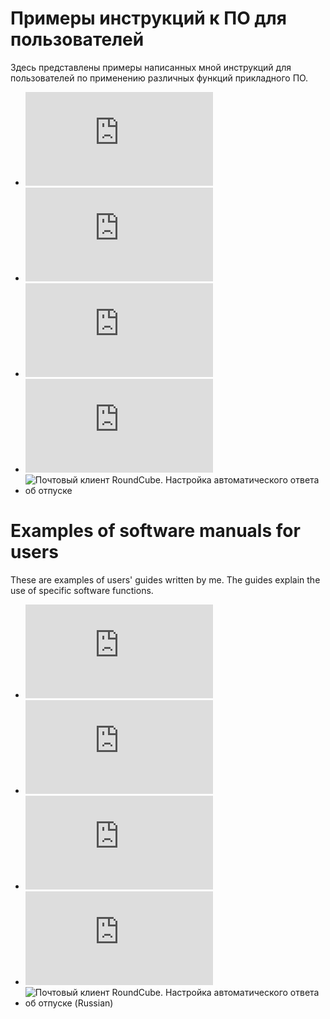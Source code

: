 # Примеры инструкций к ПО для пользователей

Здесь представлены примеры написанных мной инструкций для пользователей по применению различных функций прикладного ПО.

- ![PDFsam Basic. Извлечение страниц из pdf-файлов](https://github.com/vrbtm/tech_writing/blob/main/PDFsam_Page_extraction_ru.md)
- ![PDFsam Basic. Extracting pages from .pdf files](https://github.com/vrbtm/tech_writing/blob/main/PDFsam_Page_extraction_en.md)
- ![Копирование образа диска при помощи утилиты dd](https://github.com/vrbtm/tech_writing/blob/main/Copying_image_with_dd.md)
- ![Облачное хранилище NextCloud. Работа с файлами](https://github.com/vrbtm/tech_writing/blob/main/NextCloud_Managing_files_ru.md)
- ![Почтовый клиент RoundCube. Настройка автоматического ответа об отпуске](https://github.com/vrbtm/tech_writing/blob/main/RoundCube_Auto_reply_configuration_ru.adoc)

# Examples of software manuals for users

These are examples of users' guides written by me. The guides explain the use of specific software functions.

- ![PDFsam Basic. Извлечение страниц из pdf-файлов (Russian)](https://github.com/vrbtm/tech_writing/blob/main/PDFsam_Page_extraction_ru.md)
- ![PDFsam Basic. Extracting pages from .pdf files (English)](https://github.com/vrbtm/tech_writing/blob/main/PDFsam_Page_extraction_en.md)
- ![Копирование образа диска при помощи утилиты dd (Russian)](https://github.com/vrbtm/tech_writing/blob/main/Copying_image_with_dd.md)
- ![Облачное хранилище NextCloud. Работа с файлами (Russian)](https://github.com/vrbtm/tech_writing/blob/main/NextCloud_Managing_files_ru.md)
- ![Почтовый клиент RoundCube. Настройка автоматического ответа об отпуске (Russian)](https://github.com/vrbtm/tech_writing/blob/main/RoundCube_Auto_reply_configuration_ru.adoc)
